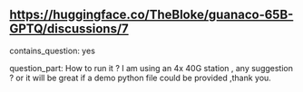 ## https://huggingface.co/TheBloke/guanaco-65B-GPTQ/discussions/7

contains_question: yes

question_part: How to run it ? 
I am using an 4x 40G station , any suggestion ? or it will be great if a demo python file could be provided ,thank you.